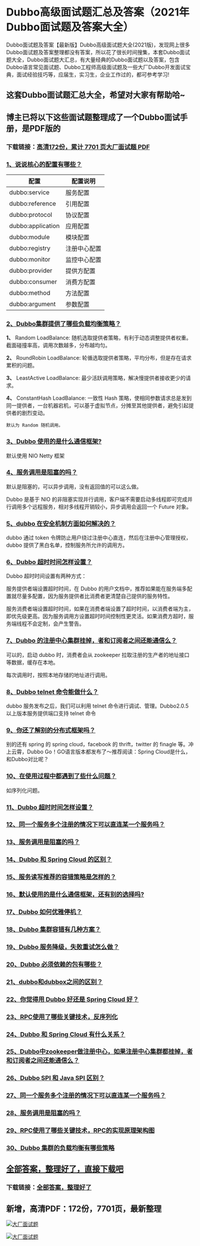 # Dubbo高级面试题汇总及答案（2021年Dubbo面试题及答案大全）

Dubbo面试题及答案【最新版】Dubbo高级面试题大全(2021版)，发现网上很多Dubbo面试题及答案整理都没有答案，所以花了很长时间搜集，本套Dubbo面试题大全，Dubbo面试题大汇总，有大量经典的Dubbo面试题以及答案，包含Dubbo语言常见面试题、Dubbo工程师高级面试题及一些大厂Dubbo开发面试宝典，面试经验技巧等，应届生，实习生，企业工作过的，都可参考学习!

## 这套Dubbo面试题汇总大全，希望对大家有帮助哈~ 

## 博主已将以下这些面试题整理成了一个Dubbo面试手册，是PDF版的

### 下载链接：[高清172份，累计 7701 页大厂面试题  PDF](https://gitee.com/souyunku/NewDevBooks/blob/master/docs/index.md)


### [1、说说核心的配置有哪些？](https://gitee.com/souyunku/NewDevBooks/blob/master/docs/Dubbo/Dubbo高级面试题汇总及答案（2021年Dubbo面试题及答案大全）.md#1说说核心的配置有哪些)  

| 配置 | 配置说明 |
| --- | --- |
| dubbo:service | 服务配置 |
| dubbo:reference | 引用配置 |
| dubbo:protocol | 协议配置 |
| dubbo:application | 应用配置 |
| dubbo:module | 模块配置 |
| dubbo:registry | 注册中心配置 |
| dubbo:monitor | 监控中心配置 |
| dubbo:provider | 提供方配置 |
| dubbo:consumer | 消费方配置 |
| dubbo:method | 方法配置 |
| dubbo:argument | 参数配置 |



### [2、Dubbo集群提供了哪些负载均衡策略？](https://gitee.com/souyunku/NewDevBooks/blob/master/docs/Dubbo/Dubbo高级面试题汇总及答案（2021年Dubbo面试题及答案大全）.md#2dubbo集群提供了哪些负载均衡策略)  


**1、** Random LoadBalance: 随机选取提供者策略，有利于动态调整提供者权重。截面碰撞率高，调用次数越多，分布越均匀。

**2、** RoundRobin LoadBalance: 轮循选取提供者策略，平均分布，但是存在请求累积的问题。

**3、** LeastActive LoadBalance: 最少活跃调用策略，解决慢提供者接收更少的请求。

**4、** ConstantHash LoadBalance: 一致性 Hash 策略，使相同参数请求总是发到同一提供者，一台机器宕机，可以基于虚拟节点，分摊至其他提供者，避免引起提供者的剧烈变动。

`默认为 Random 随机调用。`


### [3、Dubbo 使用的是什么通信框架?](https://gitee.com/souyunku/NewDevBooks/blob/master/docs/Dubbo/Dubbo高级面试题汇总及答案（2021年Dubbo面试题及答案大全）.md#3dubbo-使用的是什么通信框架)  


默认使用 NIO Netty 框架


### [4、服务调用是阻塞的吗？](https://gitee.com/souyunku/NewDevBooks/blob/master/docs/Dubbo/Dubbo高级面试题汇总及答案（2021年Dubbo面试题及答案大全）.md#4服务调用是阻塞的吗)  


默认是阻塞的，可以异步调用，没有返回值的可以这么做。

Dubbo 是基于 NIO 的非阻塞实现并行调用，客户端不需要启动多线程即可完成并行调用多个远程服务，相对多线程开销较小，异步调用会返回一个 Future 对象。


### [5、dubbo 在安全机制方面如何解决的？](https://gitee.com/souyunku/NewDevBooks/blob/master/docs/Dubbo/Dubbo高级面试题汇总及答案（2021年Dubbo面试题及答案大全）.md#5dubbo-在安全机制方面如何解决的)  


dubbo 通过 token 令牌防止用户绕过注册中心直连，然后在注册中心管理授权，dubbo 提供了黑白名单，控制服务所允许的调用方。


### [6、Dubbo 超时时间怎样设置？](https://gitee.com/souyunku/NewDevBooks/blob/master/docs/Dubbo/Dubbo高级面试题汇总及答案（2021年Dubbo面试题及答案大全）.md#6dubbo-超时时间怎样设置)  


Dubbo 超时时间设置有两种方式：

服务提供者端设置超时时间，在 Dubbo 的用户文档中，推荐如果能在服务端多配置就尽量多配置，因为服务提供者比消费者更清楚自己提供的服务特性。

服务消费者端设置超时时间，如果在消费者端设置了超时时间，以消费者端为主，即优先级更高。因为服务调用方设置超时时间控制性更灵活。如果消费方超时，服务端线程不会定制，会产生警告。


### [7、Dubbo 的注册中心集群挂掉，者和订阅者之间还能通信么？](https://gitee.com/souyunku/NewDevBooks/blob/master/docs/Dubbo/Dubbo高级面试题汇总及答案（2021年Dubbo面试题及答案大全）.md#7dubbo-的注册中心集群挂掉者和订阅者之间还能通信么)  


可以的，启动 dubbo 时，消费者会从 zookeeper 拉取注册的生产者的地址接口等数据，缓存在本地。

每次调用时，按照本地存储的地址进行调用。


### [8、Dubbo telnet 命令能做什么？](https://gitee.com/souyunku/NewDevBooks/blob/master/docs/Dubbo/Dubbo高级面试题汇总及答案（2021年Dubbo面试题及答案大全）.md#8dubbo-telnet-命令能做什么)  


dubbo 服务发布之后，我们可以利用 telnet 命令进行调试、管理。Dubbo2.0.5 以上版本服务提供端口支持 telnet 命令


### [9、你还了解别的分布式框架吗？](https://gitee.com/souyunku/NewDevBooks/blob/master/docs/Dubbo/Dubbo高级面试题汇总及答案（2021年Dubbo面试题及答案大全）.md#9你还了解别的分布式框架吗)  


别的还有 spring 的 spring cloud，facebook 的 thrift，twitter 的 finagle 等。冲上云霄，Dubbo Go！GO语言版本都发布了～推荐阅读：Spring Cloud是什么，和Dubbo对比呢？


### [10、在使用过程中都遇到了些什么问题？](https://gitee.com/souyunku/NewDevBooks/blob/master/docs/Dubbo/Dubbo高级面试题汇总及答案（2021年Dubbo面试题及答案大全）.md#10在使用过程中都遇到了些什么问题)  


如序列化问题。


### [11、Dubbo 超时时间怎样设置？](https://gitee.com/souyunku/NewDevBooks/blob/master/docs/Dubbo/Dubbo高级面试题汇总及答案（2021年Dubbo面试题及答案大全）.md#11dubbo-超时时间怎样设置)  

### [12、同一个服务多个注册的情况下可以直连某一个服务吗？](https://gitee.com/souyunku/NewDevBooks/blob/master/docs/Dubbo/Dubbo高级面试题汇总及答案（2021年Dubbo面试题及答案大全）.md#12同一个服务多个注册的情况下可以直连某一个服务吗)  

### [13、服务调用是阻塞的吗？](https://gitee.com/souyunku/NewDevBooks/blob/master/docs/Dubbo/Dubbo高级面试题汇总及答案（2021年Dubbo面试题及答案大全）.md#13服务调用是阻塞的吗)  

### [14、Dubbo 和 Spring Cloud 的区别？](https://gitee.com/souyunku/NewDevBooks/blob/master/docs/Dubbo/Dubbo高级面试题汇总及答案（2021年Dubbo面试题及答案大全）.md#14dubbo-和-spring-cloud-的区别)  

### [15、服务读写推荐的容错策略是怎样的？](https://gitee.com/souyunku/NewDevBooks/blob/master/docs/Dubbo/Dubbo高级面试题汇总及答案（2021年Dubbo面试题及答案大全）.md#15服务读写推荐的容错策略是怎样的)  

### [16、默认使用的是什么通信框架，还有别的选择吗?](https://gitee.com/souyunku/NewDevBooks/blob/master/docs/Dubbo/Dubbo高级面试题汇总及答案（2021年Dubbo面试题及答案大全）.md#16默认使用的是什么通信框架还有别的选择吗)  

### [17、Dubbo 如何优雅停机？](https://gitee.com/souyunku/NewDevBooks/blob/master/docs/Dubbo/Dubbo高级面试题汇总及答案（2021年Dubbo面试题及答案大全）.md#17dubbo-如何优雅停机)  

### [18、Dubbo 集群容错有几种方案？](https://gitee.com/souyunku/NewDevBooks/blob/master/docs/Dubbo/Dubbo高级面试题汇总及答案（2021年Dubbo面试题及答案大全）.md#18dubbo-集群容错有几种方案)  

### [19、Dubbo 服务降级，失败重试怎么做？](https://gitee.com/souyunku/NewDevBooks/blob/master/docs/Dubbo/Dubbo高级面试题汇总及答案（2021年Dubbo面试题及答案大全）.md#19dubbo-服务降级失败重试怎么做)  

### [20、Dubbo 必须依赖的包有哪些？](https://gitee.com/souyunku/NewDevBooks/blob/master/docs/Dubbo/Dubbo高级面试题汇总及答案（2021年Dubbo面试题及答案大全）.md#20dubbo-必须依赖的包有哪些)  

### [21、dubbo和dubbox之间的区别？](https://gitee.com/souyunku/NewDevBooks/blob/master/docs/Dubbo/Dubbo高级面试题汇总及答案（2021年Dubbo面试题及答案大全）.md#21dubbo和dubbox之间的区别)  

### [22、你觉得用 Dubbo 好还是 Spring Cloud 好？](https://gitee.com/souyunku/NewDevBooks/blob/master/docs/Dubbo/Dubbo高级面试题汇总及答案（2021年Dubbo面试题及答案大全）.md#22你觉得用-dubbo-好还是-spring-cloud-好)  

### [23、RPC使用了哪些关键技术，反序列化](https://gitee.com/souyunku/NewDevBooks/blob/master/docs/Dubbo/Dubbo高级面试题汇总及答案（2021年Dubbo面试题及答案大全）.md#23rpc使用了哪些关键技术反序列化)  

### [24、Dubbo 和 Spring Cloud 有什么关系？](https://gitee.com/souyunku/NewDevBooks/blob/master/docs/Dubbo/Dubbo高级面试题汇总及答案（2021年Dubbo面试题及答案大全）.md#24dubbo-和-spring-cloud-有什么关系)  

### [25、Dubbo中zookeeper做注册中心，如果注册中心集群都挂掉，者和订阅者之间还能通信么？](https://gitee.com/souyunku/NewDevBooks/blob/master/docs/Dubbo/Dubbo高级面试题汇总及答案（2021年Dubbo面试题及答案大全）.md#25dubbo中zookeeper做注册中心如果注册中心集群都挂掉者和订阅者之间还能通信么)  

### [26、Dubbo SPI 和 Java SPI 区别？](https://gitee.com/souyunku/NewDevBooks/blob/master/docs/Dubbo/Dubbo高级面试题汇总及答案（2021年Dubbo面试题及答案大全）.md#26dubbo-spi-和-java-spi-区别)  

### [27、同一个服务多个注册的情况下可以直连某一个服务吗？](https://gitee.com/souyunku/NewDevBooks/blob/master/docs/Dubbo/Dubbo高级面试题汇总及答案（2021年Dubbo面试题及答案大全）.md#27同一个服务多个注册的情况下可以直连某一个服务吗)  

### [28、服务调用是阻塞的吗？](https://gitee.com/souyunku/NewDevBooks/blob/master/docs/Dubbo/Dubbo高级面试题汇总及答案（2021年Dubbo面试题及答案大全）.md#28服务调用是阻塞的吗)  

### [29、RPC使用了哪些关键技术，RPC的实现原理架构图](https://gitee.com/souyunku/NewDevBooks/blob/master/docs/Dubbo/Dubbo高级面试题汇总及答案（2021年Dubbo面试题及答案大全）.md#29rpc使用了哪些关键技术rpc的实现原理架构图)  

### [30、Dubbo 集群的负载均衡有哪些策略](https://gitee.com/souyunku/NewDevBooks/blob/master/docs/Dubbo/Dubbo高级面试题汇总及答案（2021年Dubbo面试题及答案大全）.md#30dubbo-集群的负载均衡有哪些策略)  





## [全部答案，整理好了，直接下载吧](https://gitee.com/souyunku/DevBooks/blob/master/docs/daan.md)

### 下载链接：[全部答案，整理好了](https://gitee.com/souyunku/NewDevBooks/blob/master/docs/daan.md)




## 新增，高清PDF：172份，7701页，最新整理

[![大厂面试题](https://www.souyunku.com/wp-content/uploads/weixin/mst.png "架构师专栏")](https://www.souyunku.com/wp-content/uploads/weixin/githup-weixin.png "架构师专栏")

[![大厂面试题](https://www.souyunku.com/wp-content/uploads/weixin/githup-weixin.png "架构师专栏")](https://www.souyunku.com/wp-content/uploads/weixin/githup-weixin.png "架构师专栏")
